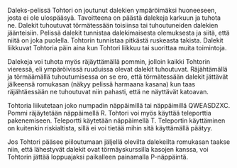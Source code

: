 Daleks-pelissä Tohtori on joutunut dalekien ympäröimäksi huoneeseen, josta ei ole ulospääsyä. Tavoitteena on päästä dalekeja karkuun ja tuhota ne. Dalekit tuhoutuvat törmätessään toisiinsa tai tuhoutuneiden dalekien jäänteisiin. Pelissä dalekit tunnistaa dalekimaisesta olemuksesta ja siitä, että niitä on joka puolella. Tohtorin tunnistaa pitkästä ruskeasta takista. Dalekit liikkuvat Tohtoria päin aina kun Tohtori liikkuu tai suorittaa muita toimintoja.

Dalekeja voi tuhota myös räjäyttämällä pommin, jolloin kaikki Tohtorin vieressä, eli ympäröivissä ruuduissa olevat dalekit tuhoutuvat. Räjähtämällä ja törmäämällä tuhoutumisessa on se ero, että törmätessään dalekit jättävät jälkeensä romukasan (näkyy pelissä harmaana kasana) kun taas räjähtäessään ne tuhoutuvat niin pahasti, että ne näyttävät katoavan.

Tohtoria liikutetaan joko numpadin näppäimillä tai näppäimillä QWEASDZXC. Pommi räjäytetään näppäimellä R. Tohtori voi myös käyttää teleporttia pakenemiseen. Teleportti käytetään näppäimellä T. Teleportin käyttäminen on kuitenkin riskialtista, sillä ei voi tietää mihin sitä käyttämällä päätyy.

Jos Tohtori pääsee piiloutumaan jäljellä olevilta dalekeilta romukasan taakse niin, että lähestyvät dalekit ovat törmäyskurssilla kasojen kanssa, voi Tohtorin jättää loppuajaksi paikalleen painamalla P-näppäintä.
